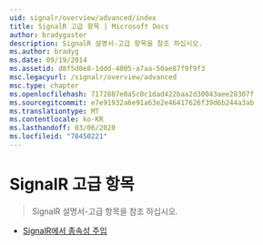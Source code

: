```yaml
---
uid: signalr/overview/advanced/index
title: SignalR 고급 항목 | Microsoft Docs
author: bradygaster
description: SignalR 설명서-고급 항목을 참조 하십시오.
ms.author: bradyg
ms.date: 09/19/2014
ms.assetid: d8f5d0e8-1ddd-4005-a7aa-50ae87f9f9f3
msc.legacyurl: /signalr/overview/advanced
msc.type: chapter
ms.openlocfilehash: 7172807e0a5c0c1dad422baa2d30043aee28307f
ms.sourcegitcommit: e7e91932a6e91a63e2e46417626f39d6b244a3ab
ms.translationtype: MT
ms.contentlocale: ko-KR
ms.lasthandoff: 03/06/2020
ms.locfileid: "78450221"
---
```

# <a name="signalr-advanced-topics"></a>SignalR 고급 항목

> SignalR 설명서-고급 항목을 참조 하십시오.

- [SignalR에서 종속성 주입](dependency-injection.md)
